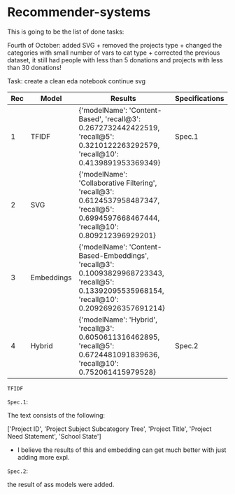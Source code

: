 # Recommender-systems

This is going to be the list of done tasks:

Fourth of October: added SVG + removed the projects type + changed the categories with small number of vars to cat type + corrected the previous dataset, it still had people with less than 5 donations and projects with less than 30 donations!

Task: 
create a clean eda notebook
continue svg

| Rec | Model  | Results | Specifications |
| -- | ------------- | ------------- | ------------- |
| 1 | TFIDF  | {'modelName': 'Content-Based', 'recall@3': 0.2672732442422519, 'recall@5': 0.3210122263292579, 'recall@10': 0.4139891953369349}  | Spec.1 |
| 2 | SVG  | {'modelName': 'Collaborative Filtering', 'recall@3': 0.6124537958487347, 'recall@5': 0.6994597668467444, 'recall@10': 0.809212396929201}  | |
| 3 | Embeddings  | {'modelName': 'Content-Based-Embeddings', 'recall@3': 0.10093829968723343, 'recall@5': 0.13392095535968154, 'recall@10': 0.20926926357691214} | |
| 4 | Hybrid  | {'modelName': 'Hybrid', 'recall@3': 0.6050611316462895, 'recall@5': 0.6724481091839636, 'recall@10': 0.752061415979528} | Spec.2 |


`TFIDF`


`Spec.1`: 

The text consists of the following:

['Project ID', 'Project Subject Subcategory Tree', 'Project Title', 'Project Need Statement', 'School State']

* I believe the results of this and embedding can get much better with just adding more expl.


`Spec.2`:

the result of ass models were added.